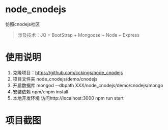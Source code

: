 # node_cnodejs
仿照cnodejs社区
> 涉及技术：JQ + BootStrap + Mongoose + Node + Express


# 使用说明
1. 克隆项目：https://github.com/cckings/node_cnodejs
2. 项目文件夹 node_cnodejs/demo/cnodejs
3. 开启数据库 mongod --dbpath XXX/node_cnodejs/demo/cnodejs/mongo
4. 安装依赖 npm/cnpm install
5. 本地开发环境 访问http://localhost:3000 npm run start

# 项目截图